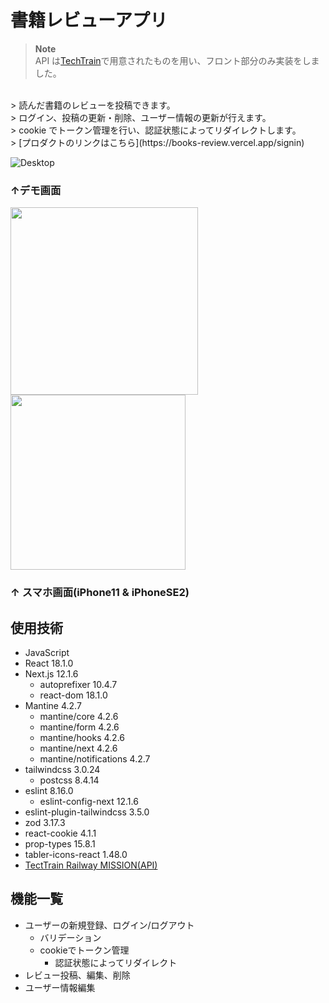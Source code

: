 # 書籍レビューアプリ

> **Note**<br>
> API は[TechTrain](https://techbowl.co.jp/techtrain)で用意されたものを用い、フロント部分のみ実装をしました。<br>
<br>
> 読んだ書籍のレビューを投稿できます。<br>
> ログイン、投稿の更新・削除、ユーザー情報の更新が行えます。<br>
> cookie でトークン管理を行い、認証状態によってリダイレクトします。<br>
> [プロダクトのリンクはこちら](https://books-review.vercel.app/signin)

![Desktop](https://user-images.githubusercontent.com/97160510/172779226-f06d3308-6459-4767-a9c6-afdcd7b67764.jpg)

### ↑デモ画面

<img src="https://user-images.githubusercontent.com/97160510/172785396-79ed611f-f5f0-4d17-976b-ba139e3b0427.jpg" width="300px">         <img src="https://user-images.githubusercontent.com/97160510/172779392-01d4d160-77dd-4256-8f70-c782def00ee5.png" width="280px">

### ↑ スマホ画面(iPhone11 & iPhoneSE2)

## 使用技術

- JavaScript
- React 18.1.0
- Next.js 12.1.6
  - autoprefixer 10.4.7
  - react-dom 18.1.0
- Mantine 4.2.7
  - mantine/core 4.2.6
  - mantine/form 4.2.6
  - mantine/hooks 4.2.6
  - mantine/next 4.2.6
  - mantine/notifications 4.2.7
- tailwindcss 3.0.24
  - postcss 8.4.14
- eslint 8.16.0
  - eslint-config-next 12.1.6
- eslint-plugin-tailwindcss 3.5.0
- zod 3.17.3
- react-cookie 4.1.1
- prop-types 15.8.1
- tabler-icons-react 1.48.0
- [TectTrain Railway MISSION(API)](https://app.swaggerhub.com/apis-docs/Takumaron/TechTrain-RailwayMission/1.0.0#/)

## 機能一覧

- ユーザーの新規登録、ログイン/ログアウト
  - バリデーション
  - cookieでトークン管理
    - 認証状態によってリダイレクト
- レビュー投稿、編集、削除
- ユーザー情報編集
